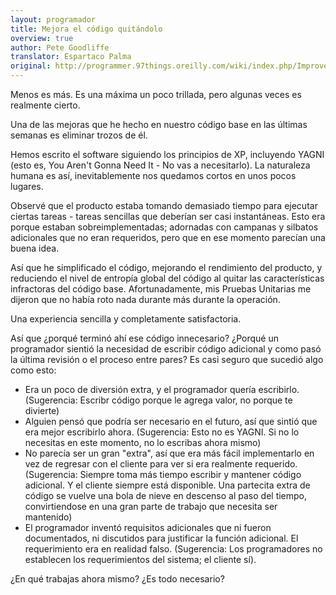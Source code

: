 ```yaml
---
layout: programador
title: Mejora el código quitándolo
overview: true
author: Pete Goodliffe
translator: Espartaco Palma
original: http://programmer.97things.oreilly.com/wiki/index.php/Improve_Code_by_Removing_It
---
```


Menos es más. Es una máxima un poco trillada, pero algunas veces es
realmente cierto.

Una de las mejoras que he hecho en nuestro código base en las últimas
semanas es eliminar trozos de él.

Hemos escrito el software siguiendo los principios de XP, incluyendo
YAGNI (esto es, You Aren't Gonna Need It - No vas a necesitarlo). La
naturaleza humana es así, inevitablemente nos quedamos cortos en unos
pocos lugares.

Observé que el producto estaba tomando demasiado tiempo para ejecutar
ciertas tareas - tareas sencillas que deberían ser casi instantáneas.
Esto era porque estaban sobreimplementadas; adornadas con campanas y
silbatos adicionales que no eran requeridos, pero que en ese momento
parecían una buena idea.

Así que he simplificado el código, mejorando el rendimiento del
producto, y reduciendo el nivel de entropía global del código al quitar
las características infractoras del código base. Afortunadamente, mis
Pruebas Unitarias me dijeron que no había roto nada durante más durante
la operación.

Una experiencia sencilla y completamente satisfactoria.

Así que ¿porqué terminó ahí ese código innecesario? ¿Porqué un
programador sientió la necesidad de escribir código adicional y como
pasó la última revisión o el proceso entre pares? Es casi seguro que
sucedió algo como esto:

* Era un poco de diversión extra, y el programador quería escribirlo.
(Sugerencia: Escribr código porque le agrega valor, no porque te divierte)
* Alguien pensó que podría ser necesario en el futuro, así que sintió
que era mejor escribirlo ahora. (Sugerencia: Esto no es YAGNI. Si no lo
necesitas en este momento, no lo escribas ahora mismo)
* No parecía ser un gran "extra", así que era más fácil implementarlo en
vez de regresar con el cliente para ver si era realmente requerido.
(Sugerencia: Siempre toma más tiempo escribir y mantener código
adicional. Y el cliente siempre está disponible. Una partecita extra de
código se vuelve una bola de nieve en descenso al paso del tiempo,
convirtiendose en una gran parte de trabajo que necesita ser mantenido)
* El programador inventó requisitos adicionales que ni fueron
documentados, ni discutidos para justificar la función adicional. El
requerimiento era en realidad falso. (Sugerencia: Los programadores no
establecen los requerimientos del sistema; el cliente sí).

¿En qué trabajas ahora mismo? ¿Es todo necesario?

